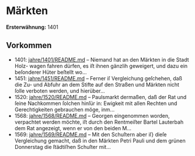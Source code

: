 # Märkten

**Ersterwähnung:** 1401

## Vorkommen
- 1401: [jahre/1401/README.md](../jahre/1401/README.md) – Niemand hat an den Märkten in die Stadt Holz-
wagen fahren dürfen, es iſt ihnen gänzlih geweigert, und
dazu ein beſonderer Hüter beſtellt wo...
- 1451: [jahre/1451/README.md](../jahre/1451/README.md) – Ferner iſ Vergleichung geſchehen, daß die Zu- und
Abfuhr an dem Stifte auf den Straßen und Märkten
nicht ſolle verboten werden, und hierüber...
- 1520: [jahre/1520/README.md](../jahre/1520/README.md) – Paulsmarkt dermaßen,
daß der Rat und ſeine Nachkommen ſolchen hinſür in:
Ewigkeit mit allen Rechten und Gerechtigkeiten gebrauchen
möge, inm...
- 1568: [jahre/1568/README.md](../jahre/1568/README.md) – Georgen
eingenommen worden, verpachtet werden möchte, iſt durch
den Rentmeiſter Bartel Lauterbah dem Rat angezeigt,
wenn er von den beiden M...
- 1569: [jahre/1569/README.md](../jahre/1569/README.md) – Mit den Schuſtern aber iſ} dieſe Vergleichung gemacht,
daß in den Märkten Petri Pauli und dem grünen Donnerstag
die ſtädtiſhen Schuſter mit...
